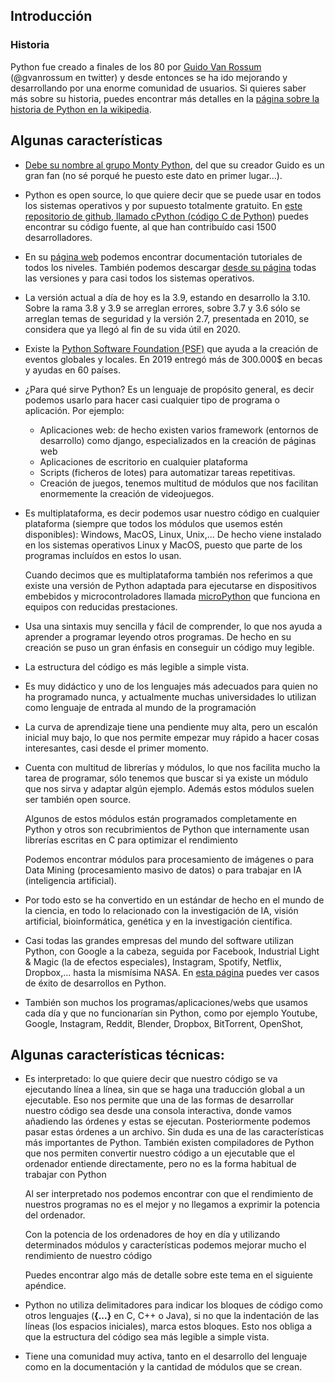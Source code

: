 ## Introducción

### Historia

Python fue creado a finales de los 80 por [Guido Van Rossum](https://es.wikipedia.org/wiki/Guido_van_Rossum)  (@gvanrossum en twitter) y desde entonces se ha ido mejorando y  desarrollando por una enorme comunidad de usuarios. Si quieres saber más sobre su historia, puedes encontrar más detalles en la [página sobre la historia de Python en la wikipedia](https://es.wikipedia.org/wiki/Historia_de_Python).

## Algunas características

* [Debe su nombre al grupo Monty Python](https://docs.Python.org/3/faq/general.html#id19), del que su creador Guido es un gran fan (no sé porqué he puesto este dato en primer lugar...).

* Python es open source, lo que quiere decir que se puede usar en todos los sistemas operativos y por supuesto totalmente gratuito. En [este repositorio de github, llamado cPython (código C de Python)](https://github.com/Python/cPython) puedes encontrar su código fuente, al que han contribuído casi 1500 desarrolladores. 

* En su [página web](https://www.Python.org/) podemos encontrar documentación tutoriales de todos los niveles. También podemos descargar [desde su página](https://www.Python.org/downloads/) todas las versiones y para casi todos los sistemas operativos.

* La versión actual a día de hoy es la 3.9, estando en desarrollo la 3.10. Sobre la rama 3.8 y 3.9 se arreglan errores, sobre 3.7 y 3.6 sólo se arreglan temas de seguridad y la versión 2.7, presentada en 2010, se considera que ya llegó al fin de su vida útil en 2020.

* Existe la [Python Software Foundation (PSF)](https://www.Python.org/psf-landing/) que ayuda a la creación de eventos globales y locales. En 2019 entregó más de 300.000$ en becas y ayudas en 60 países. 

* ¿Para qué sirve Python?  Es un lenguaje de propósito general, es decir podemos usarlo para hacer casi cualquier tipo de programa o aplicación. Por ejemplo:
    * Aplicaciones web: de hecho existen varios framework (entornos de desarrollo) como django, especializados en la creación de páginas web
    * Aplicaciones de escritorio en cualquier plataforma
    * Scripts (ficheros de lotes) para automatizar tareas repetitivas.
    * Creación de juegos, tenemos multitud de módulos que nos facilitan enormemente la creación de videojuegos.

* Es multiplataforma, es decir podemos usar nuestro código en cualquier plataforma (siempre que todos los módulos que usemos estén disponibles): Windows, MacOS, Linux, Unix,... De hecho viene instalado en los sistemas operativos Linux y MacOS, puesto que parte de los programas incluídos en estos lo usan. 

    Cuando decimos que es multiplataforma también nos referimos a que existe una versión de Python adaptada para ejecutarse en dispositivos embebidos y microcontroladores llamada [microPython](http://microPython.org/) que funciona en equipos con reducidas prestaciones.

* Usa una sintaxis muy sencilla y fácil de comprender, lo que nos ayuda a aprender a programar leyendo otros programas. De hecho en su creación se puso un gran énfasis en conseguir un código muy legible.

* La estructura del código es más legible a simple vista.

* Es muy didáctico y uno de los lenguajes más adecuados para quien no ha programado nunca, y actualmente muchas universidades lo utilizan como lenguaje de entrada al mundo de la programación

* La curva de aprendizaje tiene una pendiente muy alta, pero un escalón inicial muy bajo, lo que nos permite empezar muy rápido a hacer cosas interesantes, casi desde el primer momento.

* Cuenta con multitud de librerías y módulos, lo que nos facilita mucho la tarea de programar, sólo tenemos que buscar si ya existe un módulo que nos sirva y adaptar algún ejemplo. Además estos módulos suelen ser también open source. 

    Algunos de estos módulos están programados completamente en Python y otros son recubrimientos de Python que internamente usan librerías escritas en C para optimizar el rendimiento

    Podemos encontrar módulos para procesamiento de imágenes o para Data Mining (procesamiento masivo de datos) o para trabajar en IA (inteligencia artificial). 

* Por todo esto se ha convertido en un estándar de hecho en el mundo de la ciencia, en todo lo relacionado con la investigación de IA, visión artificial, bioinformática, genética y en la investigación científica.

* Casi todas las grandes empresas del mundo del software utilizan Python, con Google a la cabeza, seguida por Facebook, Industrial Light & Magic (la de efectos especiales), Instagram, Spotify, Netflix, Dropbox,... hasta la mismísima NASA. En [esta página](https://www.Python.org/success-stories/) puedes ver casos de éxito de desarrollos en Python.

* También son muchos los programas/aplicaciones/webs que usamos cada día y que no funcionarían sin Python, como por ejemplo Youtube, Google, Instagram, Reddit, Blender, Dropbox, BitTorrent, OpenShot, 


## Algunas características técnicas:

* Es interpretado: lo que quiere decir que nuestro código se va ejecutando línea a línea, sin que se haga una traducción global a un ejecutable. Eso nos permite que una de las formas de desarrollar nuestro código sea desde una consola interactiva, donde vamos añadiendo las órdenes y estas se ejecutan. Posteriormente podemos pasar estas órdenes a un archivo. Sin duda es una de las características más importantes de Python. También existen compiladores de Python que nos permiten convertir nuestro código a un ejecutable que el ordenador entiende directamente, pero no es la forma habitual de trabajar con Python

    Al ser interpretado nos podemos encontrar con que el rendimiento de nuestros programas no es el mejor y no llegamos a exprimir la potencia del ordenador. 

    Con la potencia de los ordenadores de hoy en día y utilizando determinados módulos y características podemos mejorar mucho el rendimiento de nuestro código

    Puedes encontrar algo más de detalle sobre este tema en el siguiente apéndice.

* Python no utiliza delimitadores para indicar los bloques de código como otros lenguajes (**{...}** en C, C++ o Java), si no que la indentación de las líneas (los espacios iniciales), marca estos bloques. Esto nos obliga a que la estructura del código sea más legible a simple vista.

* Tiene una comunidad muy activa, tanto en el desarrollo del lenguaje como en la documentación y la cantidad de módulos que se crean.






